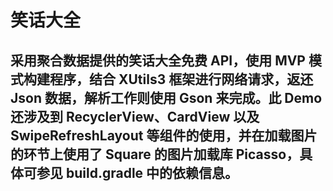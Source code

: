 # 笑话大全
## 采用聚合数据提供的笑话大全免费 API，使用 MVP 模式构建程序，结合 XUtils3 框架进行网络请求，返还 Json 数据，解析工作则使用 Gson 来完成。此 Demo 还涉及到 RecyclerView、CardView 以及 SwipeRefreshLayout 等组件的使用，并在加载图片的环节上使用了 Square 的图片加载库 Picasso，具体可参见 build.gradle 中的依赖信息。



